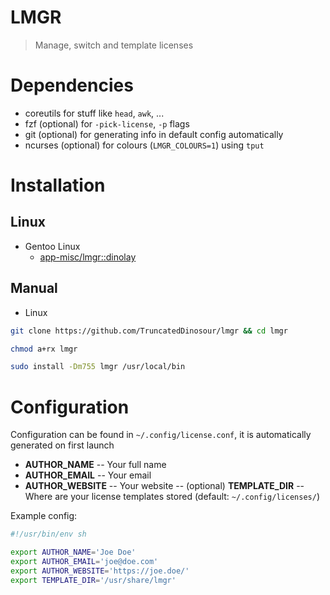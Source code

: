 # LMGR

> Manage, switch and template licenses

# Dependencies

- coreutils for stuff like `head`, `awk`, ...
- fzf (optional) for `-pick-license`, `-p` flags
- git (optional) for generating info in default config automatically
- ncurses (optional) for colours (`LMGR_COLOURS=1`) using `tput`

# Installation

## Linux

- Gentoo Linux
  - [app-misc/lmgr::dinolay](https://ari-web.xyz/gentooatom/app-misc/lmgr)

## Manual

- Linux

```bash
git clone https://github.com/TruncatedDinosour/lmgr && cd lmgr

chmod a+rx lmgr

sudo install -Dm755 lmgr /usr/local/bin
```

# Configuration

Configuration can be found in `~/.config/license.conf`, it is automatically
generated on first launch

- **AUTHOR_NAME** -- Your full name
- **AUTHOR_EMAIL** -- Your email
- **AUTHOR_WEBSITE** -- Your website
  -- (optional) **TEMPLATE_DIR** -- Where are your license templates stored (default: `~/.config/licenses/`)

Example config:

```sh
#!/usr/bin/env sh

export AUTHOR_NAME='Joe Doe'
export AUTHOR_EMAIL='joe@doe.com'
export AUTHOR_WEBSITE='https://joe.doe/'
export TEMPLATE_DIR='/usr/share/lmgr'
```
